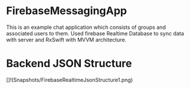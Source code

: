 # FirebaseMessagingApp
This is an example chat application which consists of groups and associated users to them. Used firebase Realtime Database
to sync data with server and RxSwift with MVVM architecture. 


# Backend JSON Structure 

[]!(Snapshots/FirebaseRealtimeJsonStructure1.png)
